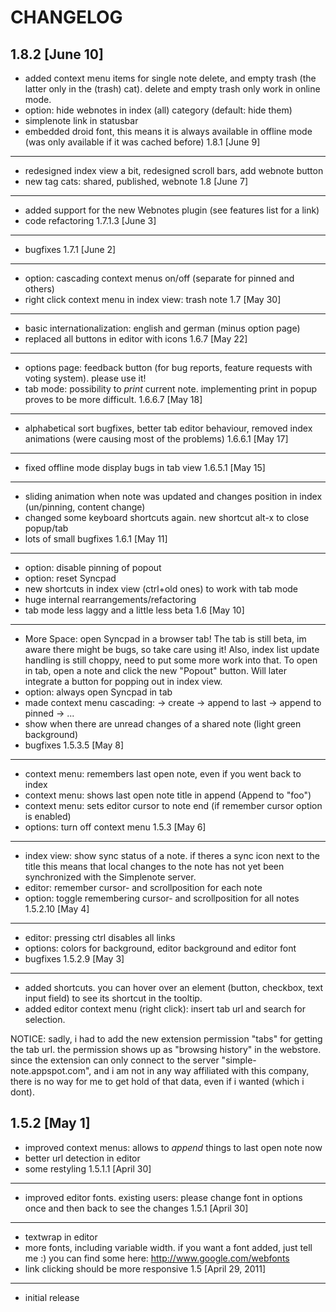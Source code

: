CHANGELOG
===============
1.8.2 [June 10]
----------------
- added context menu items for single note delete, and empty trash (the latter only in the (trash) cat). delete and empty trash only work in online mode.
- option: hide webnotes in index (all) category (default: hide them)
- simplenote link in statusbar
- embedded droid font, this means it is always available in offline mode (was only available if it was cached before)
1.8.1 [June 9]
----------------
- redesigned index view a bit, redesigned scroll bars, add webnote button
- new tag cats: shared, published, webnote
1.8 [June 7]
----------------
- added support for the new Webnotes plugin (see features list for a link)
- code refactoring
1.7.1.3 [June 3] 
----------------
- bugfixes
1.7.1 [June 2]
----------------
- option: cascading context menus on/off (separate for pinned and others)
- right click context menu in index view: trash note
1.7 [May 30]
----------------
- basic internationalization: english and german (minus option page)
- replaced all buttons in editor with icons
1.6.7 [May 22]
----------------
- options page: feedback button (for bug reports, feature requests with voting system). please use it!
- tab mode: possibility to *print* current note. implementing print in popup proves to be more difficult.
1.6.6.7 [May 18]
----------------
- alphabetical sort bugfixes, better tab editor behaviour, removed index animations (were causing most of the problems)
1.6.6.1 [May 17]
----------------
- fixed offline mode display bugs in tab view
1.6.5.1 [May 15]
----------------
- sliding animation when note was updated and changes position in index (un/pinning, content change)
- changed some keyboard shortcuts again. new shortcut alt-x to close popup/tab
- lots of small bugfixes
1.6.1 [May 11]
----------------
- option: disable pinning of popout
- option: reset Syncpad
- new shortcuts in index view (ctrl+old ones) to work with tab mode
- huge internal rearrangements/refactoring
- tab mode less laggy and a little less beta
1.6 [May 10]
----------------
- More Space: open Syncpad in a browser tab! The tab is still beta, im aware there might be bugs, so take care using it! Also, index list update handling is still choppy, need to put some more work into that.
To open in tab, open a note and click the new "Popout" button. Will later integrate a button for popping out in index view.
- option: always open Syncpad in tab
- made context menu cascading:
        -> create
        -> append to last
        -> append to pinned -> ...
- show when there are unread changes of a shared note (light green background)
- bugfixes
1.5.3.5 [May 8]
----------------
- context menu: remembers last open note, even if you went back to index
- context menu: shows last open note title in append (Append to "foo")
- context menu: sets editor cursor to note end (if remember cursor option is enabled)
- options: turn off context menu
1.5.3 [May 6]
----------------
- index view: show sync status of a note. if theres a sync icon next to the title this means that local changes to the note has not yet been synchronized with the Simplenote server.
- editor: remember cursor- and scrollposition for each note
- option: toggle remembering cursor- and scrollposition for all notes
1.5.2.10 [May 4]
----------------
- editor: pressing ctrl disables all links
- options: colors for background, editor background and editor font
- bugfixes
1.5.2.9 [May 3]
----------------
- added shortcuts. you can hover over an element (button, checkbox, text input field) to see its shortcut in the tooltip.
- added editor context menu (right click): insert tab url and search for selection.

NOTICE: sadly, i had to add the new extension permission "tabs" for getting the tab url. the permission shows up as "browsing history" in the webstore. since the extension can only connect to the server "simple-note.appspot.com", and i am not in any way affiliated with this company, there is no way for me to get hold of that data, even if i wanted (which i dont).

1.5.2 [May 1]
----------------
- improved context menus: allows to *append* things to last open note now
- better url detection in editor
- some restyling
1.5.1.1 [April 30]
----------------
- improved editor fonts. existing users: please change font in options once and then back to see the changes
1.5.1 [April 30]
----------------
- textwrap in editor
- more fonts, including variable width. if you want a font added, just tell me :) you can find some here: http://www.google.com/webfonts
- link clicking should be more responsive
1.5 [April 29, 2011]
----------------
- initial release
